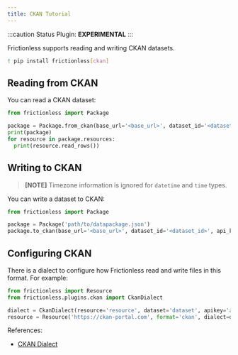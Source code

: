 ```yaml
---
title: CKAN Tutorial
---
```


:::caution Status
Plugin: **EXPERIMENTAL**
:::

Frictionless supports reading and writing CKAN datasets.

```bash
! pip install frictionless[ckan]
```


## Reading from CKAN

You can read a CKAN dataset:

```python
from frictionless import Package

package = Package.from_ckan(base_url='<base_url>', dataset_id='<dataset_id>', api_key='<api_key>')
print(package)
for resource in package.resources:
  print(resource.read_rows())
```


## Writing to CKAN

> **[NOTE]** Timezone information is ignored for `datetime` and `time` types.

You can write a dataset to CKAN:

```python
from frictionless import Package

package = Package('path/to/datapackage.json')
package.to_ckan(base_url='<base_url>', dataset_id='<dataset_id>', api_key='<api_key>')
```


## Configuring CKAN

There is a dialect to configure how Frictionless read and write files in this format. For example:

```python
from frictionless import Resource
from frictionless.plugins.ckan import CkanDialect

dialect = CkanDialect(resource='resource', dataset='dataset', apikey='apikey')
resource = Resource('https://ckan-portal.com', format='ckan', dialect=dialect)
```


References:
- [CKAN Dialect](https://frictionlessdata.io/tooling/python/dialects-reference/#ckan)
